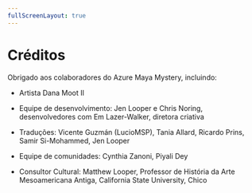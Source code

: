 ```yaml
---
fullScreenLayout: true
---
```


# Créditos

Obrigado aos colaboradores do Azure Maya Mystery, incluindo:

-   Artista Dana Moot II

-   Equipe de desenvolvimento: Jen Looper e Chris Noring, desenvolvedores com Em Lazer-Walker, diretora criativa

-   Traduções: Vicente Guzmán (LucioMSP), Tania Allard, Ricardo Prins, Samir Si-Mohammed, Jen Looper

-   Equipe de comunidades: Cynthia Zanoni, Piyali Dey

-   Consultor Cultural: Matthew Looper, Professor de História da Arte Mesoamericana Antiga, California State University, Chico
